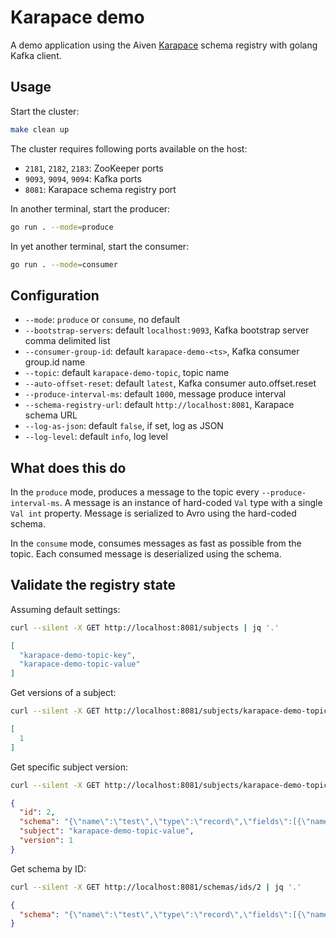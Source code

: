# Karapace demo

A demo application using the Aiven [Karapace](https://karapace.io/) schema registry with golang Kafka client.

## Usage

Start the cluster:

```sh
make clean up
```

The cluster requires following ports available on the host:

- `2181`, `2182`, `2183`: ZooKeeper ports
- `9093`, `9094`, `9094`: Kafka ports
- `8081`: Karapace schema registry port

In another terminal, start the producer:

```sh
go run . --mode=produce
```

In yet another terminal, start the consumer:

```sh
go run . --mode=consumer
```

## Configuration

- `--mode`: `produce` or `consume`, no default
- `--bootstrap-servers`: default `localhost:9093`, Kafka bootstrap server comma delimited list
- `--consumer-group-id`: default `karapace-demo-<ts>`, Kafka consumer group.id name
- `--topic`: default `karapace-demo-topic`, topic name
- `--auto-offset-reset`: default `latest`, Kafka consumer auto.offset.reset
- `--produce-interval-ms`: default `1000`, message produce interval
- `--schema-registry-url`: default `http://localhost:8081`, Karapace schema URL
- `--log-as-json`: default `false`, if set, log as JSON
- `--log-level`: default `info`, log level

## What does this do

In the `produce` mode, produces a message to the topic every `--produce-interval-ms`. A message is an instance of hard-coded `Val` type with a single `Val int` property. Message is serialized to Avro using the hard-coded schema.

In the `consume` mode, consumes messages as fast as possible from the topic. Each consumed message is deserialized using the schema.

## Validate the registry state

Assuming default settings:

```sh
curl --silent -X GET http://localhost:8081/subjects | jq '.'
```

```json
[
  "karapace-demo-topic-key",
  "karapace-demo-topic-value"
]
```

Get versions of a subject:

```sh
curl --silent -X GET http://localhost:8081/subjects/karapace-demo-topic-value/versions | jq '.'
```

```json
[
  1
]
```

Get specific subject version:

```sh
curl --silent -X GET http://localhost:8081/subjects/karapace-demo-topic-value/versions/1 | jq '.'
```

```json
{
  "id": 2,
  "schema": "{\"name\":\"test\",\"type\":\"record\",\"fields\":[{\"name\":\"val\",\"type\":\"int\"}]}",
  "subject": "karapace-demo-topic-value",
  "version": 1
}
```

Get schema by ID:

```sh
curl --silent -X GET http://localhost:8081/schemas/ids/2 | jq '.'
```

```json
{
  "schema": "{\"name\":\"test\",\"type\":\"record\",\"fields\":[{\"name\":\"val\",\"type\":\"int\"}]}"
}
```
